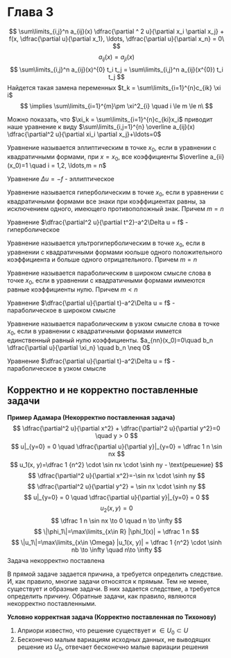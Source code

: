 # Глава 3
$$
\sum\limits_{i,j}^n a_{ij}(x) \dfrac{\partial ^ 2 u}{\partial x_i \partial x_j} + f(x, \dfrac{\partial u}{\partial x_1}, \ldots, \dfrac{\partial u}{\partial x_n} = 0\
$$
$$
a_{ij}(x)=a_{ji}(x)
$$
$$
\sum\limits_{i,j}^n a_{ij}(x)^{0} t_i t_j = \sum\limits_{i,j}^n a_{ij}(x^{0}) t_i t_j  
$$
Найдется такая замена переменных $t_k = \sum\limits_{i=1}^{n}c_{ik} \xi i$
$$
\implies \sum\limits_{i=1}^{m}\pm \xi^2_{i} \quad i \le m \le n\
$$

Можно показать, что $\xi_k = \sum\limits_{i=1}^{n}c_{ki}x_i$ приводит наше уравнение к виду $\sum\limits_{i,j=1}^{n} \overline a_{ij}(x) \dfrac{\partial^2 u}{\partial xi_i \partial x_j}+\ldots=0$

Уравнение называется эллиптическим в точке $x_0$, если в уравнении с квадратичными формами, при $x=x_0$, все коэффициенты $\overline a_{ii}(x_0)=1 \quad i = 1,2, \ldots,m = n$

Уравнение $\Delta u = - f$ - эллиптическое

Уравнение называется гиперболическим в точке $x_0$, если в уравнении с квадратичными формами все знаки при коэффициентах равны, за исключением одного, имеющего противоположный знак. Причем $m=n$

Уравнение $\dfrac{\partial^2 u}{\partial t^2}-a^2\Delta u = f$ - гиперболическое

Уравнение называется ультрогиперболическим в точке $x_0$, если в уравнении с квадратичными формами юольше одного положительного коэффициента и больше одного отрицательного. Причем $m=n$

Уравнение называется параболическим в широком смысле слова в точке $x_0$, если в уравнении с квадратичными формами иммеются равные коэффициенты нулю. Причем $m<n$

Уравнение $\dfrac{\partial u}{\partial t}-a^2\Delta u = f$ - параболическое в широком смысле

Уравнение называется параболическим в узком смысле слова в точке $x_0$, если в уравнении с квадратичными формами иммется единственный равный нулю коэффициенты. $a_{nn}(x_0)=0\quad b_n \dfrac{\partial u}{\partial \xi_n} \quad b_n \neq 0$

Уравнение $\dfrac{\partial u}{\partial t}-a^2\Delta u = f$ - параболическое в узком смысле

## Корректно и не корректно поставленные задачи
**Пример Адамара (Некорректно поставленная задача)**
$$
\dfrac{\partial^2 u}{\partial x^2} + \dfrac{\partial^2 u}{\partial y^2}=0 \quad y > 0
$$
$$
u|_{y=0} = 0 \quad \dfrac{\partial u}{\partial y}|_{y=0} = \dfrac 1 n \sin nx
$$
$$
u_1(x, y)=\dfrac 1 {n^2} \cdot \sin nx \cdot \sinh ny - \text{решение}
$$
$$
\dfrac{\partial^2 u}{\partial x^2}=-\sin nx \cdot \sinh ny
$$
$$
\dfrac{\partial^2 u}{\partial y^2} = \sin nx \cdot \sinh ny
$$
$$
u|_{y=0} = 0 \quad \dfrac{\partial u}{\partial y}|_{y=0} = 0
$$
$$
u_2(x, y)=0
$$
$$
\dfrac 1 n \sin nx \to 0 \quad n \to \infty
$$
$$
\|\phi_1\|=\max\limits_{x\in R} |\phi_1(x)| = \dfrac 1 n
$$
$$
\|u_1\|=\max\limits_{x\in \Omega} |u_1(x, y)| =  \dfrac 1 {n^2} \cdot \sinh nb \to \infty \quad n\to \infty
$$
Задача некорректно поставлена


В прямой задаче задается причина, а требуется определить следствие. И, как правило, многие задачи относятся к прямым. Тем не менее, существует и образные задачи. В них задается следствие, а требуется определить причину. Обратные задачи, как правило, являются некорректно поставленными. 

**Условно корректная задача (Корректно поставленная по Тихонову)**
1. Априори известно, что решение существует и $\in U_0 \subset U$
2. Бесконечно малым вариациям исходных данных, не выводящих решение из $U_0$, отвечает бесконечно малые вариации решения